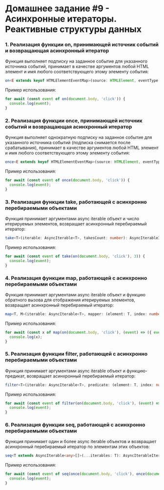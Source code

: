 # Домашнее задание #9 - Асинхронные итераторы. Реактивные структуры данных

### 1. Реализация функции on, принимающей источник событий и возвращающая асинхронный итератор

Функция выполняет подписку на заданное событие для указанного источника событий, принимает в качестве аргументов любой HTML элемент и имя любого соответствующего этому элементу события:

```ts
on<E extends keyof HTMLElementEventMap>(source: HTMLElement, eventType: E): AsyncIterable<HTMLElementEventMap[E]>
```

Пример использования:

```js
for await (const event of on(document.body, 'click')) {
  console.log(event);
}
```

### 2. Реализация функции once, принимающей источник событий и возвращающая асинхронный итератор

Функция выполняет однократную подписку на заданное событие для указанного источника событий (подписка снимается после срабатывания), принимает в качестве аргументов любой HTML элемент и имя любого соответствующего этому элементу события:

```ts
once<E extends keyof HTMLElementEventMap>(source: HTMLElement, eventType: E): AsyncIterable<HTMLElementEventMap[E]>
```

Пример использования:

```js
for await (const event of once(document.body, 'click')) {
  console.log(event);
}
```

### 3. Реализация функции take, работающей с асинхронно перебираемыми объектами

Функция принимает аргументами async iterable объект и число итерируемых элементов, возвращает асинхронный перебираемый итератор:

```ts
take<T>(iterable: AsyncIterable<T>, takesCount: number): AsyncIterableIterator<T>
```

Пример использования:

```js
for await (const event of take(on(document.body, 'click'), 3)) {
  console.log(event);
}
```

### 4. Реализация функции map, работающей с асинхронно перебираемыми объектами

Функция принимает аргументами async iterable объект и функцию обратного вызова для отображения итерируемых элементов, возвращает асинхронный перебираемый итератор:

```ts
map<T, M>(iterable: AsyncIterable<T>, mapper: (element: T, index: number, iterable: AsyncIterable<T>) => M): AsyncIterableIterator<M>
```

Пример использования:

```js
for await (const x of map(on(document.body, 'click'), (event) => ({ event.clientX }))) {
  console.log(x);
}
```

### 5. Реализация функции filter, работающей с асинхронно перебираемыми объектами

Функция принимает аргументами async iterable объект и функцию-предикат, возвращает асинхронный перебираемый итератор:

```ts
filter<T>(iterable: AsyncIterable<T>, predicate: (element: T, index: number, iterable: AsyncIterable<T>) => boolean): AsyncIterableIterator<T>
```

Пример использования:

```js
for await (const event of filter(on(document.body, 'click'), (event) => event.clientX > 500)) {
  console.log(event);
}
```

### 6. Реализация функции seq, работающей с асинхронно перебираемыми объектами

Функция принимает один и более async iterable объектов и возвращает асинхронный перебираемый итератор по элементам этих объектов:

```ts
seq<T extends AsyncIterable<any>[]>(...iterables: T): AsyncIterableIterator<ExtractAsyncIterablesType<T>>
```

Пример использования:

```js
for await (const event of seq(once(document.body, 'click'), once(document.body, 'keyup'))) {
  console.log(event);
}
```
